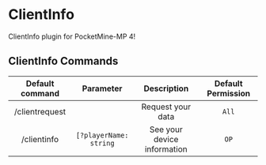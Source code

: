 # ClientInfo
ClientInfo plugin for PocketMine-MP 4!

## ClientInfo Commands
| Default command | Parameter | Description | Default Permission |
| :-----: | :-------: | :---------: | :-------: |
| /clientrequest | | Request your data | `All` |
| /clientinfo | `[?playerName: string` | See your device information | `OP` |
